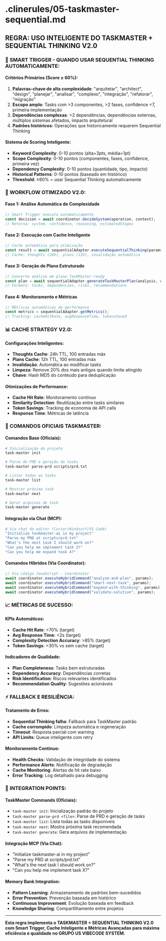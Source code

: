 # .clinerules/05-taskmaster-sequential.md

## REGRA: USO INTELIGENTE DO TASKMASTER + SEQUENTIAL THINKING V2.0

### 🎯 SMART TRIGGER - QUANDO USAR SEQUENTIAL THINKING AUTOMATICAMENTE:

#### **Critérios Primários (Score ≥ 60%):**

1. **Palavras-chave de alta complexidade**: "arquitetar", "architect", "design", "planejar", "analisar", "complexo", "integração", "refatorar", "migração"
2. **Escopo amplo**: Tasks com >3 componentes, >2 fases, confidence <7, primeira implementação
3. **Dependências complexas**: >2 dependências, dependências externas, múltiplos sistemas afetados, impacto arquitetural
4. **Padrões históricos**: Operações que historicamente requerem Sequential Thinking

#### **Sistema de Scoring Inteligente:**

- **Keyword Complexity**: 0-10 pontos (alta=3pts, média=1pt)
- **Scope Complexity**: 0-10 pontos (componentes, fases, confidence, primeira vez)
- **Dependency Complexity**: 0-10 pontos (quantidade, tipo, impacto)
- **Historical Patterns**: 0-10 pontos (baseado em histórico)
- **Threshold**: ≥60% = usar Sequential Thinking automaticamente

### 🚀 WORKFLOW OTIMIZADO V2.0:

#### **Fase 1: Análise Automática de Complexidade**

```javascript
// Smart Trigger executa automaticamente
const decision = await coordinator.decideSystem(operation, context);
// Retorna: system, confidence, reasoning, estimatedStages
```

#### **Fase 2: Execução com Cache Inteligente**

```javascript
// Cache automático para otimização
const result = await sequentialAdapter.executeSequentialThinking(params);
// Cache: thoughts (24h), plans (12h), invalidação automática
```

#### **Fase 3: Geração de Plano Estruturado**

```javascript
// Converte análise em plano TaskMaster-ready
const plan = await sequentialAdapter.generateTaskMasterPlan(analysis, context);
// Formato: tasks, dependencies, risks, recommendations
```

#### **Fase 4: Monitoramento e Métricas**

```javascript
// Métricas automáticas de performance
const metrics = sequentialAdapter.getMetrics();
// Tracking: cacheHitRate, avgResponseTime, tokensSaved
```

### 📊 CACHE STRATEGY V2.0:

#### **Configurações Inteligentes:**

- **Thoughts Cache**: 24h TTL, 100 entradas máx
- **Plans Cache**: 12h TTL, 100 entradas máx
- **Invalidação**: Automática ao modificar tasks
- **Limpeza**: Remove 20% dos mais antigos quando limite atingido
- **Chave**: Hash MD5 do conteúdo para deduplicação

#### **Otimizações de Performance:**

- **Cache Hit Rate**: Monitoramento contínuo
- **Similarity Detection**: Reutilização entre tasks similares
- **Token Savings**: Tracking de economia de API calls
- **Response Time**: Métricas de latência

### 🔧 COMANDOS OFICIAIS TASKMASTER:

#### **Comandos Base (Oficiais):**

```bash
# Inicialização do projeto
task-master init

# Parse de PRD e geração de tasks
task-master parse-prd scripts/prd.txt

# Listar todas as tasks
task-master list

# Mostrar próxima task
task-master next

# Gerar arquivos de task
task-master generate
```

#### **Integração via Chat (MCP):**

```bash
# Via chat do editor (Cursor/Windsurf/VS Code)
"Initialize taskmaster-ai in my project"
"Parse my PRD at scripts/prd.txt"
"What's the next task I should work on?"
"Can you help me implement task 3?"
"Can you help me expand task 4?"
```

#### **Comandos Híbridos (Via Coordinator):**

```javascript
// Via código JavaScript - Coordinator
await coordinator.executeHybridCommand("analyze-and-plan", params);
await coordinator.executeHybridCommand("smart-next-task", params);
await coordinator.executeHybridCommand("expand-with-thinking", params);
await coordinator.executeHybridCommand("validate-solution", params);
```

### 📈 MÉTRICAS DE SUCESSO:

#### **KPIs Automáticos:**

- **Cache Hit Rate**: >70% (target)
- **Avg Response Time**: <2s (target)
- **Complexity Detection Accuracy**: >85% (target)
- **Token Savings**: >30% vs sem cache (target)

#### **Indicadores de Qualidade:**

- **Plan Completeness**: Tasks bem estruturadas
- **Dependency Accuracy**: Dependências corretas
- **Risk Identification**: Riscos relevantes identificados
- **Recommendation Quality**: Sugestões acionáveis

### ⚡ FALLBACK E RESILIÊNCIA:

#### **Tratamento de Erros:**

- **Sequential Thinking falha**: Fallback para TaskMaster padrão
- **Cache corrompido**: Limpeza automática e regeneração
- **Timeout**: Resposta parcial com warning
- **API Limits**: Queue inteligente com retry

#### **Monitoramento Contínuo:**

- **Health Checks**: Validação de integridade do sistema
- **Performance Alerts**: Notificação de degradação
- **Cache Monitoring**: Alertas de hit rate baixo
- **Error Tracking**: Log detalhado para debugging

### 🎯 INTEGRATION POINTS:

#### **TaskMaster Commands (Oficiais):**

- `task-master init`: Inicialização padrão do projeto
- `task-master parse-prd <file>`: Parse de PRD e geração de tasks
- `task-master list`: Lista todas as tasks disponíveis
- `task-master next`: Mostra próxima task recomendada
- `task-master generate`: Gera arquivos de implementação

#### **Integração MCP (Via Chat):**

- "Initialize taskmaster-ai in my project"
- "Parse my PRD at scripts/prd.txt"
- "What's the next task I should work on?"
- "Can you help me implement task X?"

#### **Memory Bank Integration:**

- **Pattern Learning**: Armazenamento de padrões bem-sucedidos
- **Error Prevention**: Prevenção baseada em histórico
- **Continuous Improvement**: Evolução baseada em feedback
- **Knowledge Sharing**: Compartilhamento entre projetos

---

**Esta regra implementa o TASKMASTER + SEQUENTIAL THINKING V2.0 com Smart Trigger, Cache Inteligente e Métricas Avançadas para máxima eficiência e qualidade no GRUPO US VIBECODE SYSTEM.**
